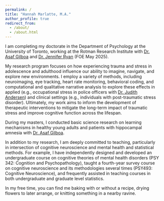 ```yaml
---
permalink: /
title: "Hannah Marlatte, M.A."
author_profile: true
redirect_from: 
  - /about/
  - /about.html
---
```


I am completing my doctorate in the Department of Psychology at the University of Toronto, working at the Rotman Research Institute with [Dr. Asaf Gilboa](https://www.gilboalab.ca) and [Dr. Jennifer Ryan](https://drjenryan.com) (FOE May 2025). 

My research program focuses on how experiencing trauma and stress in adolescence and adulthood influence our ability to imagine, navigate, and explore new environments. I employ a variety of methods, including neuroimaging, eye tracking, heart rate monitoring, behavioral coding, and computational and qualitative narrative analysis to explore these effects in applied (e.g., occupational stress in police officers with [Dr. Judith Andersen](https://www.hartlab.net)) and clinical settings (e.g., individuals with post-traumatic stress disorder). Ultimately, my work aims to inform the development of therapeutic interventions to mitigate the long-term impact of traumatic stress and improve cognitive function across the lifespan. 

During my masters, I conducted basic science research on learning mechanisms in healthy young adults and patients with hippocampal amnesia with [Dr. Asaf Gilboa](https://www.gilboalab.ca).

In addition to my research, I am deeply committed to teaching, particularly in intersection of cognitive neuroscience and mental health and statistical methods. For example, I have independently designed and developed an undergraduate course on cognitive theories of mental health disorders (PSY 342: Cognition and Psychopathology), taught a fourth-year survey course on cognitive neuroscience and its methodologies several times (PSY493: Cognitive Neuroscience), and frequently assisted in teaching courses in both undergraduate and graduate level statistics. 

In my free time, you can find me baking with or without a recipe, drying flowers to later arrange, or knitting something in a nearby ravine. 
